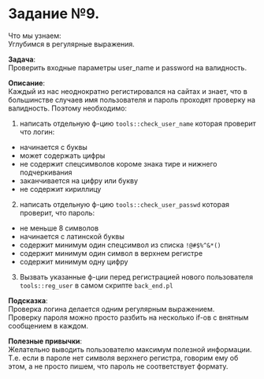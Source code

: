 # Задание №9.
Что мы узнаем:  
Углубимся в регулярные выражения.

**Задача**:  
Проверить входные параметры user_name и password на валидность.

**Описание**:  
Каждый из нас неоднократно регистировался на сайтах и знает, что в большинстве случаев имя пользователя и пароль проходят проверку на валидность. Поэтому необходимо:
1) написать отдельную ф-цию ```tools::check_user_name``` которая проверит что логин:
- начинается с буквы
- может содержать цифры
- не содержит спецсимволов короме знака тире и нижнего подчеркивания
- заканчивается на цифру или букву
- не содержит кириллицу

2) написать отдельную ф-цию ```tools::check_user_passwd``` которая проверит, что пароль:
- не меньше 8 символов
- начинается с латинской буквы
- содержит минимум один спецсимвол из списка ```!@#$%^&*()```
- содержит минимум один символ в верхнем регистре
- содержит минимум одну цифру

3) Вызвать указанные ф-ции перед регистрацией нового пользователя ```tools::reg_user``` в самом скрипте ```back_end.pl```

**Подсказка**:  
Проверка логина делается одним регулярным выражением.  
Проверку пароля можно просто разбить на несколько if-ов с внятным сообщением в каждом.

**Полезные привычки**:  
Желательно выводить пользователю максимум полезной информации. Т.е. если в пароле нет символя верхнего регистра, говорим ему об этом, а не просто пишем, что пароль не соответствует формату.
